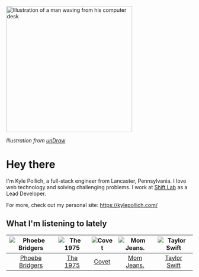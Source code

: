 <img src="https://user-images.githubusercontent.com/6766512/87306713-6f79d900-c4e6-11ea-989a-3242cbfc50c2.png" alt="Illustration of a man waving from his computer desk" height="340" />

_Illustration from [unDraw](https://undraw.co/)_

# Hey there

I'm Kyle Pollich, a full-stack engineer from Lancaster, Pennsylvania. I love web technology and solving challenging problems.
I work at [Shift Lab](https://shiftlab.co/) as a Lead Developer.

For more, check out my personal site: https://kylepollich.com/

## What I'm listening to lately

<!-- begin artists -->
  |![Phoebe Bridgers](https://i.scdn.co/image/3b6a427f0c54c0d116c433462ae1dd48474643d0)|![The 1975](https://i.scdn.co/image/1717dac024e71f64ec421a658c7a9769d41ce251)|![Covet](https://i.scdn.co/image/0648b3f706778533872aed129bedbdccb1cd60ff)|![Mom Jeans.](https://i.scdn.co/image/660356d49dcc8db40417fc1456161a610db641a0)|![Taylor Swift](https://i.scdn.co/image/b1627ca86690d2c5b6cc2fb1039a31014e96a22b)|
  |:---:|:---:|:---:|:---:|:---:|
  |[Phoebe Bridgers](https://open.spotify.com/artist/1r1uxoy19fzMxunt3ONAkG)|[The 1975](https://open.spotify.com/artist/3mIj9lX2MWuHmhNCA7LSCW)|[Covet](https://open.spotify.com/artist/46iJ1VD4HKFnqjISGqlZkV)|[Mom Jeans.](https://open.spotify.com/artist/6PsktPFR0UZptKdSqmlS5h)|[Taylor Swift](https://open.spotify.com/artist/06HL4z0CvFAxyc27GXpf02)|
<!-- end artists -->
